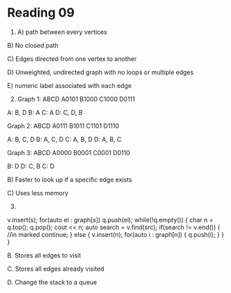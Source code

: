 Reading 09
==========

1. A) path between every vertices

B) No closed path

C) Edges directed from one vertex to another

D) Unweighted, undirected graph with no loops or multiple edges

E) numeric label associated with each edge

2. Graph 1:
 ABCD
A0101
B1000
C1000
D0111

A: B, D
B: A
C: A
D: C, D, B

Graph 2:
 ABCD
A0111
B1011
C1101
D1110

A: B, C, D
B: A, C, D
C: A, B, D
D: A, B, C

Graph 3:
 ABCD
A0000
B0001
C0001
D0110

B: D
D: C, B
C: D

B) Faster to look up if a specific edge exists

C) Uses less memory

3. 
v.insert(s);
for(auto el : graph[s])
	q.push(el);
while(!q.empty()) {
	char n = q.top();
	q.pop();
	cout << n;
	auto search = v.find(src);
	if(search != v.end()) {
		//in marked
		continue;
	} else {
		v.insert(n);
		for(auto i : graph[n]) {
			q.push(i);
		}
	}
}

B. Stores all edges to visit

C. Stores all edges already visited

D. Change the stack to a queue


